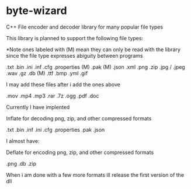 # byte-wizard
C++ File encoder and decoder library for many popular file types

This library is planned to support the following file types:

*Note ones labeled with (M) mean they can only be read with the library since the file type expresses abiguity between programs

.txt
.bin
.ini
.inf
.cfg
.properties (M)
.pak (M)
.json
.xml
.png
.zip
.jpg / .jpeg
.wav
.gz
.db (M)
.ttf
.bmp
.yml
.gif

I may add these files after i add the ones above

.mov
.mp4
.mp3
.rar
.7z
.ogg
.pdf
.doc

Currently I have implented

Inflate for decoding png, zip, and other compressed formats

.txt
.bin
.inf
.ini
.cfg
.properties
.pak
.json

I almost have:

Deflate for encoding png, zip, and other compressed formats

.png
.db
.zip

When i am done with a few more formats ill release the first version of the dll
